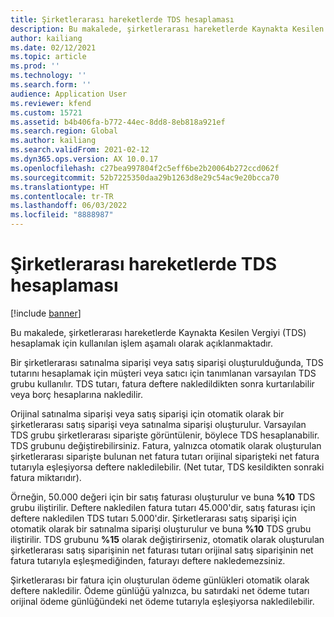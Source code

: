 ```yaml
---
title: Şirketlerarası hareketlerde TDS hesaplaması
description: Bu makalede, şirketlerarası hareketlerde Kaynakta Kesilen Vergiyi (TDS) hesaplamak için kullanılan işlem aşamalı olarak açıklanmaktadır.
author: kailiang
ms.date: 02/12/2021
ms.topic: article
ms.prod: ''
ms.technology: ''
ms.search.form: ''
audience: Application User
ms.reviewer: kfend
ms.custom: 15721
ms.assetid: b4b406fa-b772-44ec-8dd8-8eb818a921ef
ms.search.region: Global
ms.author: kailiang
ms.search.validFrom: 2021-02-12
ms.dyn365.ops.version: AX 10.0.17
ms.openlocfilehash: c27bea997804f2c5eff6be2b20064b272ccd062f
ms.sourcegitcommit: 52b7225350daa29b1263d8e29c54ac9e20bcca70
ms.translationtype: HT
ms.contentlocale: tr-TR
ms.lasthandoff: 06/03/2022
ms.locfileid: "8888987"
---
```

# <a name="tds-calculation-on-intercompany-transactions"></a>Şirketlerarası hareketlerde TDS hesaplaması

[!include [banner](../includes/banner.md)]

Bu makalede, şirketlerarası hareketlerde Kaynakta Kesilen Vergiyi (TDS) hesaplamak için kullanılan işlem aşamalı olarak açıklanmaktadır.

Bir şirketlerarası satınalma siparişi veya satış siparişi oluşturulduğunda, TDS tutarını hesaplamak için müşteri veya satıcı için tanımlanan varsayılan TDS grubu kullanılır. TDS tutarı, fatura deftere nakledildikten sonra kurtarılabilir veya borç hesaplarına nakledilir.

Orijinal satınalma siparişi veya satış siparişi için otomatik olarak bir şirketlerarası satış siparişi veya satınalma siparişi oluşturulur. Varsayılan TDS grubu şirketlerarası siparişte görüntülenir, böylece TDS hesaplanabilir. TDS grubunu değiştirebilirsiniz. Fatura, yalnızca otomatik olarak oluşturulan şirketlerarası siparişte bulunan net fatura tutarı orijinal siparişteki net fatura tutarıyla eşleşiyorsa deftere nakledilebilir. (Net tutar, TDS kesildikten sonraki fatura miktarıdır).

Örneğin, 50.000 değeri için bir satış faturası oluşturulur ve buna **%10** TDS grubu iliştirilir. Deftere nakledilen fatura tutarı 45.000'dir, satış faturası için deftere nakledilen TDS tutarı 5.000'dir. Şirketlerarası satış siparişi için otomatik olarak bir satınalma siparişi oluşturulur ve buna **%10** TDS grubu iliştirilir. TDS grubunu **%15** olarak değiştirirseniz, otomatik olarak oluşturulan şirketlerarası satış siparişinin net faturası tutarı orijinal satış siparişinin net fatura tutarıyla eşleşmediğinden, faturayı deftere nakledemezsiniz.

Şirketlerarası bir fatura için oluşturulan ödeme günlükleri otomatik olarak deftere nakledilir. Ödeme günlüğü yalnızca, bu satırdaki net ödeme tutarı orijinal ödeme günlüğündeki net ödeme tutarıyla eşleşiyorsa nakledilebilir.
